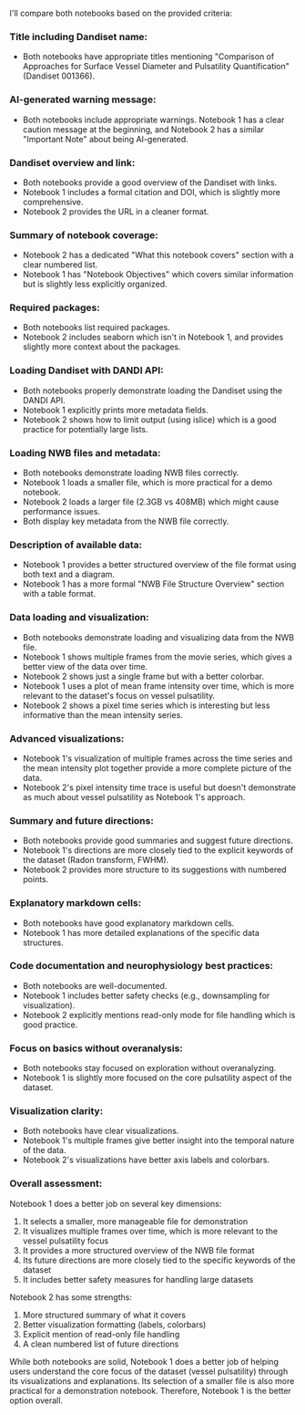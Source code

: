 I'll compare both notebooks based on the provided criteria:

### Title including Dandiset name:
- Both notebooks have appropriate titles mentioning "Comparison of Approaches for Surface Vessel Diameter and Pulsatility Quantification" (Dandiset 001366).

### AI-generated warning message:
- Both notebooks include appropriate warnings. Notebook 1 has a clear caution message at the beginning, and Notebook 2 has a similar "Important Note" about being AI-generated.

### Dandiset overview and link:
- Both notebooks provide a good overview of the Dandiset with links.
- Notebook 1 includes a formal citation and DOI, which is slightly more comprehensive.
- Notebook 2 provides the URL in a cleaner format.

### Summary of notebook coverage:
- Notebook 2 has a dedicated "What this notebook covers" section with a clear numbered list.
- Notebook 1 has "Notebook Objectives" which covers similar information but is slightly less explicitly organized.

### Required packages:
- Both notebooks list required packages.
- Notebook 2 includes seaborn which isn't in Notebook 1, and provides slightly more context about the packages.

### Loading Dandiset with DANDI API:
- Both notebooks properly demonstrate loading the Dandiset using the DANDI API.
- Notebook 1 explicitly prints more metadata fields.
- Notebook 2 shows how to limit output (using islice) which is a good practice for potentially large lists.

### Loading NWB files and metadata:
- Both notebooks demonstrate loading NWB files correctly.
- Notebook 1 loads a smaller file, which is more practical for a demo notebook.
- Notebook 2 loads a larger file (2.3GB vs 408MB) which might cause performance issues.
- Both display key metadata from the NWB file correctly.

### Description of available data:
- Notebook 1 provides a better structured overview of the file format using both text and a diagram.
- Notebook 1 has a more formal "NWB File Structure Overview" section with a table format.

### Data loading and visualization:
- Both notebooks demonstrate loading and visualizing data from the NWB file.
- Notebook 1 shows multiple frames from the movie series, which gives a better view of the data over time.
- Notebook 2 shows just a single frame but with a better colorbar.
- Notebook 1 uses a plot of mean frame intensity over time, which is more relevant to the dataset's focus on vessel pulsatility.
- Notebook 2 shows a pixel time series which is interesting but less informative than the mean intensity series.

### Advanced visualizations:
- Notebook 1's visualization of multiple frames across the time series and the mean intensity plot together provide a more complete picture of the data.
- Notebook 2's pixel intensity time trace is useful but doesn't demonstrate as much about vessel pulsatility as Notebook 1's approach.

### Summary and future directions:
- Both notebooks provide good summaries and suggest future directions.
- Notebook 1's directions are more closely tied to the explicit keywords of the dataset (Radon transform, FWHM).
- Notebook 2 provides more structure to its suggestions with numbered points.

### Explanatory markdown cells:
- Both notebooks have good explanatory markdown cells.
- Notebook 1 has more detailed explanations of the specific data structures.

### Code documentation and neurophysiology best practices:
- Both notebooks are well-documented.
- Notebook 1 includes better safety checks (e.g., downsampling for visualization).
- Notebook 2 explicitly mentions read-only mode for file handling which is good practice.

### Focus on basics without overanalysis:
- Both notebooks stay focused on exploration without overanalyzing.
- Notebook 1 is slightly more focused on the core pulsatility aspect of the dataset.

### Visualization clarity:
- Both notebooks have clear visualizations.
- Notebook 1's multiple frames give better insight into the temporal nature of the data.
- Notebook 2's visualizations have better axis labels and colorbars.

### Overall assessment:

Notebook 1 does a better job on several key dimensions:
1. It selects a smaller, more manageable file for demonstration
2. It visualizes multiple frames over time, which is more relevant to the vessel pulsatility focus
3. It provides a more structured overview of the NWB file format
4. Its future directions are more closely tied to the specific keywords of the dataset
5. It includes better safety measures for handling large datasets

Notebook 2 has some strengths:
1. More structured summary of what it covers
2. Better visualization formatting (labels, colorbars)
3. Explicit mention of read-only file handling
4. A clean numbered list of future directions

While both notebooks are solid, Notebook 1 does a better job of helping users understand the core focus of the dataset (vessel pulsatility) through its visualizations and explanations. Its selection of a smaller file is also more practical for a demonstration notebook. Therefore, Notebook 1 is the better option overall.